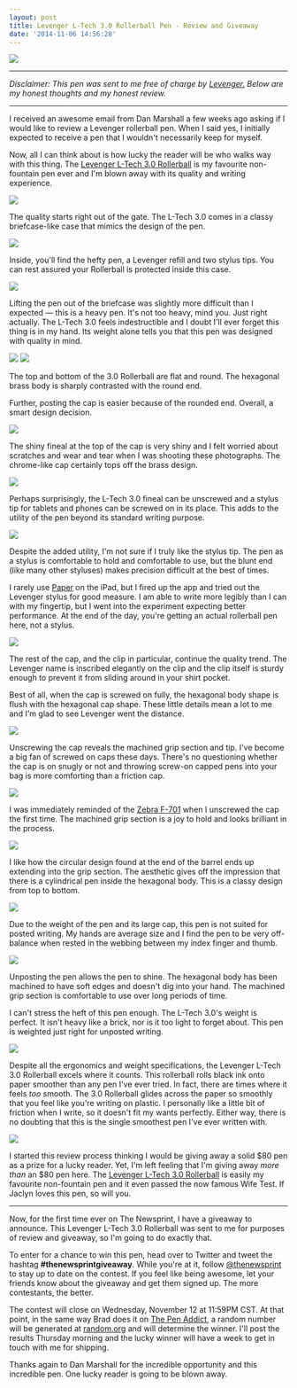 ```yaml
---
layout: post
title: Levenger L-Tech 3.0 Rollerball Pen - Review and Giveaway
date: '2014-11-06 14:56:28'
---
```


![](http://static.thenewsprint.co/media/2014/11/PB011308.jpg)

---

*Disclaimer: This pen was sent to me free of charge by [Levenger.](http://www.levenger.com) Below are my honest thoughts and my honest review.*

---

I received an awesome email from Dan Marshall a few weeks ago asking if I would like to review a Levenger rollerball pen. When I said yes, I initially expected to receive a pen that I wouldn't necessarily keep for myself.

Now, all I can think about is how lucky the reader will be who walks way with this thing. The [Levenger L-Tech 3.0 Rollerball](http://www.levenger.com/Pens---Refills-8/Shop-By-Brand-34/Levenger-275/L-Tech-3.0-Rollerball---Chrome-13202.aspx) is my favourite non-fountain pen ever and I'm blown away with its quality and writing experience.

![](http://static.thenewsprint.co/media/2014/11/PB011278.jpg)

The quality starts right out of the gate. The L-Tech 3.0 comes in a classy briefcase-like case that mimics the design of the pen.

![](http://static.thenewsprint.co/media/2014/11/PB011281.jpg)

Inside, you'll find the hefty pen, a Levenger refill and two stylus tips. You can rest assured your Rollerball is protected inside this case.

![](http://static.thenewsprint.co/media/2014/11/PB011284.jpg)

Lifting the pen out of the briefcase was slightly more difficult than I expected — this is a heavy pen. It's not too heavy, mind you. Just right actually. The L-Tech 3.0 feels indestructible and I doubt I'll ever forget this thing is in my hand. Its weight alone tells you that this pen was designed with quality in mind.

![](http://static.thenewsprint.co/media/2014/11/PB011288.jpg)
![](http://static.thenewsprint.co/media/2014/11/PB011291.jpg)

The top and bottom of the 3.0 Rollerball are flat and round. The hexagonal brass body is sharply contrasted with the round end.

Further, posting the cap is easier because of the rounded end. Overall, a smart design decision.

![](http://static.thenewsprint.co/media/2014/11/PB011294.jpg)

The shiny fineal at the top of the cap is very shiny and I felt worried about scratches and wear and tear when I was shooting these photographs. The chrome-like cap certainly tops off the brass design.

![](http://static.thenewsprint.co/media/2014/11/PB011301.jpg)

Perhaps surprisingly, the L-Tech 3.0 fineal can be unscrewed and a stylus tip for tablets and phones can be screwed on in its place. This adds to the utility of the pen beyond its standard writing purpose.

![](http://static.thenewsprint.co/media/2014/11/PB051363.jpg)

Despite the added utility, I'm not sure if I truly like the stylus tip. The pen as a stylus is comfortable to hold and comfortable to use, but the blunt end (like many other styluses) makes precision difficult at the best of times. 

I rarely use [Paper](https://www.fiftythree.com/paper) on the iPad, but I fired up the app and tried out the Levenger stylus for good measure. I am able to write more legibly than I can with my fingertip, but I went into the experiment expecting better performance. At the end of the day, you're getting an actual rollerball pen here, not a stylus.

![](http://static.thenewsprint.co/media/2014/11/PB011302.jpg)

The rest of the cap, and the clip in particular, continue the quality trend. The Levenger name is inscribed elegantly on the clip and the clip itself is sturdy enough to prevent it from sliding around in your shirt pocket. 

Best of all, when the cap is screwed on fully, the hexagonal body shape is flush with the hexagonal cap shape. These little details mean a lot to me and I'm glad to see Levenger went the distance.

![](http://static.thenewsprint.co/media/2014/11/PB011340.jpg)

Unscrewing the cap reveals the machined grip section and tip. I've become a big fan of screwed on caps these days. There's no questioning whether the cap is on snugly or not and throwing screw-on capped pens into your bag is more comforting than a friction cap.

![](http://static.thenewsprint.co/media/2014/11/PB011312.jpg)

I was immediately reminded of the [Zebra F-701](http://www.amazon.com/gp/product/B002L6RB80/ref=as_li_qf_sp_asin_il_tl?ie=UTF8&camp=1789&creative=9325&creativeASIN=B002L6RB80&linkCode=as2&tag=thenews02-20&linkId=2NVQMSPNZ3GYHAGS) when I unscrewed the cap the first time. The machined grip section is a joy to hold and looks brilliant in the process. 

![](http://static.thenewsprint.co/media/2014/11/PB011320.jpg)

I like how the circular design found at the end of the barrel ends up extending into the grip section. The aesthetic gives off the impression that there is a cylindrical pen inside the hexagonal body. This is a classy design from top to bottom.

![](http://static.thenewsprint.co/media/2014/11/PB011324.jpg)

Due to the weight of the pen and its large cap, this pen is not suited for posted writing. My hands are average size and I find the pen to be very off-balance when rested in the webbing between my index finger and thumb.

![](http://static.thenewsprint.co/media/2014/11/PB011330.jpg)

Unposting the pen allows the pen to shine. The hexagonal body has been machined to have soft edges and doesn't dig into your hand. The machined grip section is comfortable to use over long periods of time.

I can't stress the heft of this pen enough. The L-Tech 3.0's weight is perfect. It isn't heavy like a brick, nor is it too light to forget about. This pen is weighted just right for unposted writing.

![](http://static.thenewsprint.co/media/2014/11/PB051356.jpg)

Despite all the ergonomics and weight specifications, the Levenger L-Tech 3.0 Rollerball excels where it counts. This rollerball rolls black ink onto paper smoother than any pen I've ever tried. In fact, there are times where it feels *too* smooth. The 3.0 Rollerball glides across the paper so smoothly that you feel like you're writing on plastic. I personally like a little bit of friction when I write, so it doesn't fit my wants perfectly. Either way, there is no doubting that this is the single smoothest pen I've ever written with.

![](http://static.thenewsprint.co/media/2014/11/PB011317.jpg)

I started this review process thinking I would be giving away a solid $80 pen as a prize for a lucky reader. Yet, I'm left feeling that I'm giving away *more than* an $80 pen here. The [Levenger L-Tech 3.0 Rollerball](http://www.levenger.com/Pens---Refills-8/Shop-By-Brand-34/Levenger-275/L-Tech-3.0-Rollerball---Chrome-13202.aspx) is easily my favourite non-fountain pen and it even passed the now famous Wife Test. If Jaclyn loves this pen, so will you.

---

Now, for the first time ever on The Newsprint, I have a giveaway to announce. This Levenger L-Tech 3.0 Rollerball was sent to me for purposes of review and giveaway, so I'm going to do exactly that. 

To enter for a chance to win this pen, head over to Twitter and tweet the hashtag **#thenewsprintgiveaway**. While you're at it, follow [@thenewsprint](https://twitter.com/thenewsprint) to stay up to date on the contest. If you feel like being awesome, let your friends know about the giveaway and get them signed up. The more contestants, the better.

The contest will close on Wednesday, November 12 at 11:59PM CST. At that point, in the same way Brad does it on [The Pen Addict](http://penaddict.com), a random number will be generated at [random.org](http://random.org) and will determine the winner. I'll post the results Thursday morning and the lucky winner will have a week to get in touch with me for shipping.

Thanks again to Dan Marshall for the incredible opportunity and this incredible pen. One lucky reader is going to be blown away.
